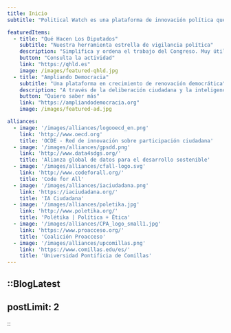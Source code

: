 ```yaml
---
title: Inicio
subtitle: "Political Watch es una plataforma de innovación política que promueve la monitorización, vigilancia y participación ciudadana a través de desarrollos basados en tecnologías cívicas para la promoción del desarrollo sostenible"

featuredItems:
  - title: "Qué Hacen Los Diputados"
    subtitle: "Nuestra herramienta estrella de vigilancia política"
    description: "Simplifica y ordena el trabajo del Congreso. Muy útil para periodistas, investigadores y ONG que buscan conseguir cambios legislativos. Incluye el seguimiento de 41 temáticas sociales y un índice de actividad parlamentaria."
    button: "Consulta la actividad"
    link: "https://qhld.es"
    image: /images/featured-qhld.jpg
  - title: "Ampliando Democracia"
    subtitle: "Una plataforma en crecimiento de renovación democrática"
    description: "A través de la deliberación ciudadana y la inteligencia colectiva generamos innovaciones escalables para gobernar mejor. Nuestro trabajo convierte el diálogo en propuestas de política pública y en infraestructuras democráticas de largo plazo. Invertir en esta iniciativa significa apoyar un nuevo ecosistema democrático: resiliente, participativo y preparado para afrontar los desafíos globales de hoy."
    button: "Quiero saber más"
    link: "https://ampliandodemocracia.org"
    image: /images/featured-ad.jpg

alliances:
  - image: '/images/alliances/logooecd_en.png'
    link: 'http://www.oecd.org'
    title: 'OCDE - Red de innovación sobre participación ciudadana'
  - image: '/images/alliances/gpsdd.png'
    link: 'http://www.data4sdgs.org/'
    title: 'Alianza global de datos para el desarrollo sostenible'
  - image: '/images/alliances/cfall-logo.svg'
    link: 'http://www.codeforall.org/'
    title: 'Code for All'
  - image: '/images/alliances/iaciudadana.png'
    link: 'https://iaciudadana.org/'
    title: 'IA Ciudadana'
  - image: '/images/alliances/poletika.jpg'
    link: 'http://www.poletika.org/'
    title: 'Polétika | Política + Ética'
  - image: '/images/alliances/CPA_logo_small1.jpg'
    link: 'https://www.proacceso.org/'
    title: 'Coalición Proacceso'
  - image: '/images/alliances/upcomillas.png'
    link: 'https://www.comillas.edu/es/'
    title: 'Universidad Pontificia de Comillas'
---
```


<hero></hero>

<newsletter light></newsletter>

<banner
  bg="/images/bgbanner.jpg"
  title="La democracia que nos merecemos"
  description="Aspiramos a un mundo más justo. Para conseguirlo, apostamos por renovar la democracia actual, que se ha desconectado de la ciudadanía a la que representa.">
</banner>


<featured
  title="Proyectos destacados"
  :featured="featuredItems">
</featured>

<alliances :alliances="alliances"></alliances>

::BlogLatest
---
postLimit: 2
---
::
